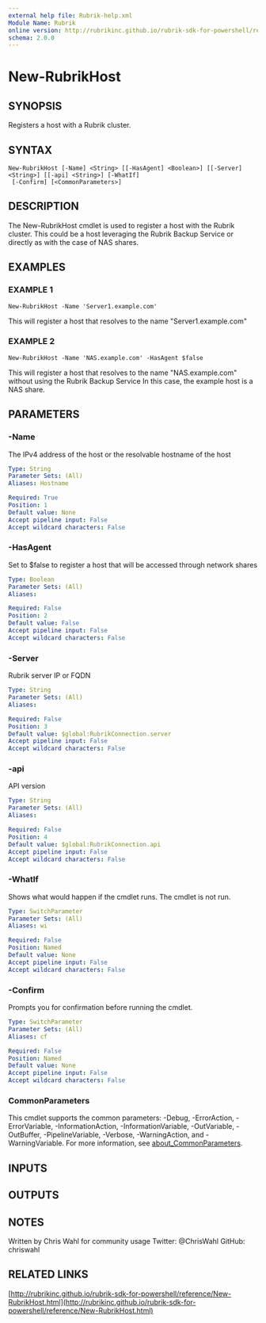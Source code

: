 ```yaml
---
external help file: Rubrik-help.xml
Module Name: Rubrik
online version: http://rubrikinc.github.io/rubrik-sdk-for-powershell/reference/New-RubrikHost.html
schema: 2.0.0
---
```


# New-RubrikHost

## SYNOPSIS
Registers a host with a Rubrik cluster.

## SYNTAX

```
New-RubrikHost [-Name] <String> [[-HasAgent] <Boolean>] [[-Server] <String>] [[-api] <String>] [-WhatIf]
 [-Confirm] [<CommonParameters>]
```

## DESCRIPTION
The New-RubrikHost cmdlet is used to register a host with the Rubrik cluster.
This could be a host leveraging the Rubrik Backup Service or directly as with the case of NAS shares.

## EXAMPLES

### EXAMPLE 1
```
New-RubrikHost -Name 'Server1.example.com'
```

This will register a host that resolves to the name "Server1.example.com"

### EXAMPLE 2
```
New-RubrikHost -Name 'NAS.example.com' -HasAgent $false
```

This will register a host that resolves to the name "NAS.example.com" without using the Rubrik Backup Service
In this case, the example host is a NAS share.

## PARAMETERS

### -Name
The IPv4 address of the host or the resolvable hostname of the host

```yaml
Type: String
Parameter Sets: (All)
Aliases: Hostname

Required: True
Position: 1
Default value: None
Accept pipeline input: False
Accept wildcard characters: False
```

### -HasAgent
Set to $false to register a host that will be accessed through network shares

```yaml
Type: Boolean
Parameter Sets: (All)
Aliases:

Required: False
Position: 2
Default value: False
Accept pipeline input: False
Accept wildcard characters: False
```

### -Server
Rubrik server IP or FQDN

```yaml
Type: String
Parameter Sets: (All)
Aliases:

Required: False
Position: 3
Default value: $global:RubrikConnection.server
Accept pipeline input: False
Accept wildcard characters: False
```

### -api
API version

```yaml
Type: String
Parameter Sets: (All)
Aliases:

Required: False
Position: 4
Default value: $global:RubrikConnection.api
Accept pipeline input: False
Accept wildcard characters: False
```

### -WhatIf
Shows what would happen if the cmdlet runs.
The cmdlet is not run.

```yaml
Type: SwitchParameter
Parameter Sets: (All)
Aliases: wi

Required: False
Position: Named
Default value: None
Accept pipeline input: False
Accept wildcard characters: False
```

### -Confirm
Prompts you for confirmation before running the cmdlet.

```yaml
Type: SwitchParameter
Parameter Sets: (All)
Aliases: cf

Required: False
Position: Named
Default value: None
Accept pipeline input: False
Accept wildcard characters: False
```

### CommonParameters
This cmdlet supports the common parameters: -Debug, -ErrorAction, -ErrorVariable, -InformationAction, -InformationVariable, -OutVariable, -OutBuffer, -PipelineVariable, -Verbose, -WarningAction, and -WarningVariable. For more information, see [about_CommonParameters](http://go.microsoft.com/fwlink/?LinkID=113216).

## INPUTS

## OUTPUTS

## NOTES
Written by Chris Wahl for community usage
Twitter: @ChrisWahl
GitHub: chriswahl

## RELATED LINKS

[http://rubrikinc.github.io/rubrik-sdk-for-powershell/reference/New-RubrikHost.html](http://rubrikinc.github.io/rubrik-sdk-for-powershell/reference/New-RubrikHost.html)

